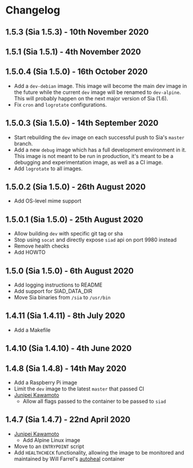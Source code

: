 # Changelog

## 1.5.3 (Sia 1.5.3) - 10th November 2020

## 1.5.1 (Sia 1.5.1) - 4th November 2020

## 1.5.0.4 (Sia 1.5.0) - 16th October 2020
* Add a `dev-debian` image. This image will become the main dev image in the
future while the current `dev` image will be renamed to `dev-alpine`. This will
probably happen on the next major version of Sia (1.6).
* Fix `cron` and `logrotate` configurations.

## 1.5.0.3 (Sia 1.5.0) - 14th September 2020
* Start rebuilding the `dev` image on each successful push to Sia's `master` branch.
* Add a new `debug` image which has a full development environment in it. This image is not meant to be run in production, it's meant to be a debugging and experimentation image, as well as a CI image.
* Add `logrotate` to all images.

## 1.5.0.2 (Sia 1.5.0) - 26th August 2020
* Add OS-level mime support

## 1.5.0.1 (Sia 1.5.0) - 25th August 2020
* Allow building `dev` with specific git tag or sha
* Stop using `socat` and directly expose `siad` api on port 9980 instead
* Remove health checks
* Add HOWTO

## 1.5.0 (Sia 1.5.0) - 6th August 2020
* Add logging instructions to README
* Add support for SIAD_DATA_DIR
* Move Sia binaries from `/sia` to `/usr/bin`

## 1.4.11 (Sia 1.4.11) - 8th July 2020
* Add a Makefile

## 1.4.10 (Sia 1.4.10) - 4th June 2020

## 1.4.8 (Sia 1.4.8) - 14th May 2020
* Add a Raspberry Pi image
* Limit the `dev` image to the latest `master` that passed CI
* [Junipei Kawamoto](mailto:kawamoto.junpei@gmail.com)
    * Allow all flags passed to the container to be passed to `siad`


## 1.4.7 (Sia 1.4.7) - 22nd April 2020
* [Junipei Kawamoto](mailto:kawamoto.junpei@gmail.com)
    * Add Alpine Linux image
* Move to an `ENTRYPOINT` script
* Add `HEALTHCHECK` functionality, allowing the image to be monitored and maintained by Will Farrel's [autoheal](https://hub.docker.com/r/willfarrell/autoheal/) container
